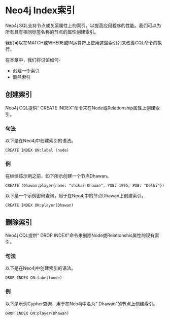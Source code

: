 # Neo4j Index索引

Neo4j SQL支持节点或关系属性上的索引，以提高应用程序的性能。我们可以为所有具有相同标签名称的节点的属性创建索引。

我们可以在MATCH或WHERE或IN运算符上使用这些索引列来改善CQL命令的执行。

在本章中，我们将讨论如何-

- 创建一个索引
- 删除索引

## 创建索引

Neo4j CQL提供“ CREATE INDEX”命令来在Node或Relationship属性上创建索引。

### 句法

以下是在Neo4j中创建索引的语法。

```cql
CREATE INDEX ON:label (node) 
```

### 例

在继续该示例之前，如下所示创建一个节点Dhawan。

```cql
CREATE (Dhawan:player{name: "shikar Dhawan", YOB: 1995, POB: "Delhi"})
```

以下是一个示例密码查询，用于在Neo4j中的节点Dhawan上创建索引。

```cql
CREATE INDEX ON:player(Dhawan) 
```

## 删除索引

Neo4j CQL提供“ DROP INDEX”命令来删除Node或Relationshis属性的现有索引。

### 句法

以下是在Neo4j中创建索引的语法。

```cql
DROP INDEX ON:label(node) 
```

### 例

以下是示例Cypher查询，用于在Neo4j中名为“ Dhawan”的节点上创建索引。

```cql
DROP INDEX ON:player(Dhawan) 
```

